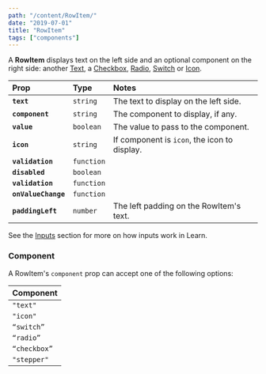 ```yaml
---
path: "/content/RowItem/"
date: "2019-07-01"
title: "RowItem"
tags: ["components"]
---
```


A **RowItem** displays text on the left side and an optional component on the
right side: another [Text](Text), a [Checkbox](Checkbox), [Radio](Radio),
[Switch](Switch) or [Icon](Icon).

| Prop                | Type       | Notes                                        |
| :------------------ | :--------- | :------------------------------------------- |
| **`text`**          | `string`   | The text to display on the left side.        |
| **`component`**     | `string`   | The component to display, if any.            |
| **`value`**         | `boolean`  | The value to pass to the component.          |
| **`icon`**          | `string`   | If component is `icon`, the icon to display. |
| **`validation`**    | `function` |                                              |
| **`disabled`**      | `boolean`  |                                              |
| **`validation`**    | `function` |                                              |
| **`onValueChange`** | `function` |                                              |
| **`paddingLeft`**   | `number`   | The left padding on the RowItem's text.      |

See the [Inputs](Inputs) section for more on how inputs work in Learn.

### Component

A RowItem's `component` prop can accept one of the following options:

| Component    |
| ------------ |
| `"text"`     |
| `"icon"`     |
| `“switch”`   |
| `“radio”`    |
| `“checkbox”` |
| `"stepper"`  |
